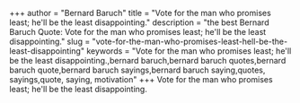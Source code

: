 +++
author = "Bernard Baruch"
title = "Vote for the man who promises least; he'll be the least disappointing."
description = "the best Bernard Baruch Quote: Vote for the man who promises least; he'll be the least disappointing."
slug = "vote-for-the-man-who-promises-least-hell-be-the-least-disappointing"
keywords = "Vote for the man who promises least; he'll be the least disappointing.,bernard baruch,bernard baruch quotes,bernard baruch quote,bernard baruch sayings,bernard baruch saying,quotes, sayings,quote, saying, motivation"
+++
Vote for the man who promises least; he'll be the least disappointing.
